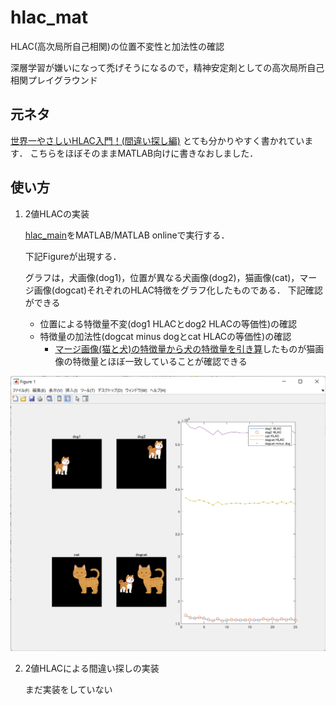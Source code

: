 # hlac_mat
HLAC(高次局所自己相関)の位置不変性と加法性の確認

深層学習が嫌いになって禿げそうになるので，精神安定剤としての高次局所自己相関プレイグラウンド
## 元ネタ


[世界一やさしいHLAC入門！(間違い探し編)](https://zenn.dev/kotaro_inoue/articles/f0cbbca962313b)
とても分かりやすく書かれています．
こちらをほぼそのままMATLAB向けに書きなおしました．

## 使い方

1. 2値HLACの実装

    [hlac_main](./hlac_main.m)をMATLAB/MATLAB onlineで実行する．

    下記Figureが出現する．

    グラフは，犬画像(dog1)，位置が異なる犬画像(dog2)，猫画像(cat)，マージ画像(dogcat)それぞれのHLAC特徴をグラフ化したものである．
    下記確認ができる
    - 位置による特徴量不変(dog1 HLACとdog2 HLACの等価性)の確認
    - 特徴量の加法性(dogcat minus dogとcat HLACの等価性)の確認
        - [マージ画像(猫と犬)の特徴量から犬の特徴量を引き算](./hlac_main.m#L49-L50)したものが猫画像の特徴量とほぼ一致していることが確認できる

![](scr1.png)


2. 2値HLACによる間違い探しの実装

    まだ実装をしていない